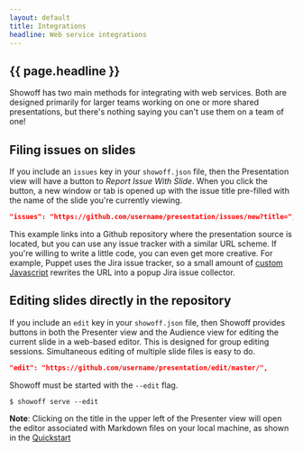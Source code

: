 ```yaml
---
layout: default
title: Integrations
headline: Web service integrations
---
```


## {{ page.headline }}

Showoff has two main methods for integrating with web services. Both are designed
primarily for larger teams working on one or more shared presentations, but there's
nothing saying you can't use them on a team of one!

## Filing issues on slides

If you include an `issues` key in your `showoff.json` file, then the Presentation
view will have a button to *Report Issue With Slide*. When you click the button,
a new window or tab is opened up with the issue title pre-filled with the name
of the slide you're currently viewing.

```json
"issues": "https://github.com/username/presentation/issues/new?title=",
```

This example links into a Github repository where the presentation source is
located, but you can use any issue tracker with a similar URL scheme. If you're
willing to write a little code, you can even get more creative. For example,
Puppet uses the Jira issue tracker, so a small amount of [custom
Javascript](custom.html) rewrites the URL into a popup Jira issue collector.


## Editing slides directly in the repository

If you include an `edit` key in your `showoff.json` file, then Showoff provides
buttons in both the Presenter view and the Audience view for editing the current
slide in a web-based editor. This is designed for group editing sessions.
Simultaneous editing of multiple slide files is easy to do.

```json
"edit": "https://github.com/username/presentation/edit/master/",
```

Showoff must be started with the `--edit` flag.

    $ showoff serve --edit

**Note**: Clicking on the title in the upper left of the Presenter view will
open the editor associated with Markdown files on your local machine, as shown
in the [Quickstart](../quickstart.html)
